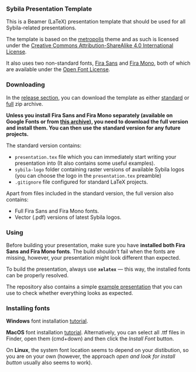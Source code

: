 ### Sybila Presentation Template

This is a Beamer (LaTeX) presentation template that should be used for all Sybila-related presentations.

The template is based on the [metropolis](https://github.com/matze/mtheme) theme and as such is licensed under the [Creative Commons Attribution-ShareAlike 4.0 International License](http://creativecommons.org/licenses/by-sa/4.0/).

It also uses two non-standard fonts, [Fira Sans](https://fonts.google.com/specimen/Fira+Sans) and [Fira Mono](https://fonts.google.com/specimen/Fira+Mono), both of which are available under the [Open Font License](http://scripts.sil.org/cms/scripts/page.php?site_id=nrsi&id=OFL).

### Downloading

In the [release section](), you can download the template as either [standard]() or [full]() zip archive.

**Unless you install Fira Sans and Fira Mono separately (available on Google Fonts or from [this archive]()), you need to download the full version and install them. You can then use the standard version for any future projects.**

The standard version contains:
 - `presentation.tex` file which you can immediately start writing your presentation into (It also contains some useful examples).
 - `sybila-logo` folder containing raster versions of available Sybila logos (you can choose the logo in the `presentation.tex` preamble) 
 - `.gitignore` file configured for standard LaTeX projects.
 
Apart from files included in the standard version, the full version also contains:
 - Full Fira Sans and Fira Mono fonts.
 - Vector (.pdf) versions of latest Sybila logos.
 
### Using
 
Before building your presentation, make sure you have **installed both Fira Sans and Fira Mono fonts**. The build shouldn't fail when the fonts are missing, however, your presentation might look different than expected.
 
To build the presentation, always use **`xelatex`** — this way, the installed fonts can be properly resolved.

The repository also contains a simple [example presentation](https://github.com/sybila/beamer-theme/blob/v2.0/presentation.pdf) that you can use to check whether everything looks as expected. 

### Installing fonts

**Windows** font installation [tutorial](https://support.microsoft.com/en-us/help/314960/how-to-install-or-remove-a-font-in-windows).

**MacOS** font installation [tutorial](https://support.apple.com/en-us/HT201722). Alternatively, you can select all .ttf files in Finder, open them (cmd+down) and then click the *Install Font* button.

On **Linux**, the system font location seems to depend on your distibution, so you are on your own (however, the approach *open and look for install button* usually also seems to work).
